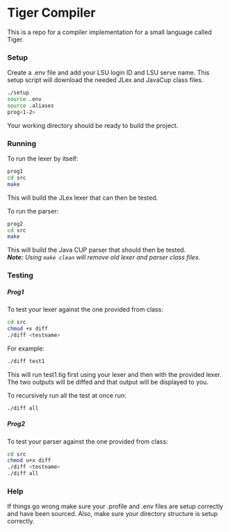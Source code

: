 # Tiger Compiler

This is a repo for a compiler implementation for a small language called Tiger.

### Setup

Create a .env file and add your LSU login ID and LSU serve name.
This setup script will download the needed JLex and JavaCup class files.
```bash
./setup
source .env
source .aliases
prog<1-2> 
```
Your working directory should be ready to build the project.

### Running

To run the lexer by itself:
```bash
prog1
cd src
make
```
This will build the JLex lexer that can then be tested.

To run the parser:
```bash
prog2
cd src
make
```
This will build the Java CUP parser that should then be tested.  
**_Note:_** _Using `make clean` will remove old lexer and parser class files._

### Testing

##### Prog1
To test your lexer against the one provided from class:
```bash
cd src
chmod +x diff
./diff <testname>
```
For example:
```bash
./diff test1
```
This will run test1.tig first using your lexer and then with the provided lexer.
The two outputs will be diffed and that output will be displayed to you.  

To recursively run all the test at once run:
```bash
./diff all
```
##### Prog2
To test your parser against the one provided from class:
```bash
cd src
chmod u+x diff
./diff <testname>
./diff all
```

### Help

If things go wrong make sure your .profile and .env files are setup correctly and have been sourced.
Also, make sure your directory structure is setup correctly.
